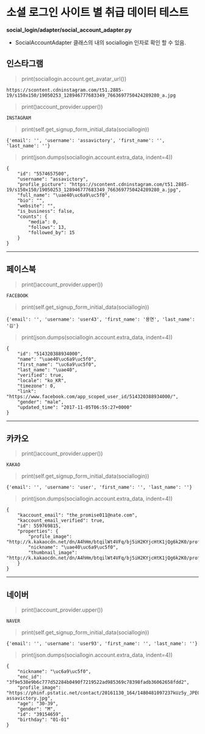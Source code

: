 # 소셜 로그인 사이트 별 취급 데이터 테스트

**social_login/adapter/social_account_adapter.py**

- SocialAccountAdapter 클래스의 내의 sociallogin 인자로 확인 할 수 있음.


## 인스타그램

> print(sociallogin.account.get_avatar_url())

```
https://scontent.cdninstagram.com/t51.2885-19/s150x150/19050253_128946777683349_7663697750424289280_a.jpg
```


> print()account_provider.upper())

```
INSTAGRAM
```


> print(self.get_signup_form_initial_data(sociallogin))

```
{'email': '', 'username': 'assavictory', 'first_name': '', 'last_name': ''}
```

> print(json.dumps(sociallogin.account.extra_data, indent=4))

```
{
    "id": "5574657500",
    "username": "assavictory",
    "profile_picture": "https://scontent.cdninstagram.com/t51.2885-19/s150x150/19050253_128946777683349_7663697750424289280_a.jpg",
    "full_name": "\uae40\uc6a9\uc5f0",
    "bio": "",
    "website": "",
    "is_business": false,
    "counts": {
        "media": 0,
        "follows": 13,
        "followed_by": 15
    }
}
```


---


## 페이스북

> print()account_provider.upper())

```
FACEBOOK
```

> print(self.get_signup_form_initial_data(sociallogin))

```
{'email': '', 'username': 'user43', 'first_name': '용연', 'last_name': '김'}
```


> print(json.dumps(sociallogin.account.extra_data, indent=4))

```
{
    "id": "514320388934000",
    "name": "\uae40\uc6a9\uc5f0",
    "first_name": "\uc6a9\uc5f0",
    "last_name": "\uae40",
    "verified": true,
    "locale": "ko_KR",
    "timezone": 0,
    "link": "https://www.facebook.com/app_scoped_user_id/514320388934000/",
    "gender": "male",
    "updated_time": "2017-11-05T06:55:27+0000"
}
```

---


## 카카오

> print()account_provider.upper())

```
KAKAO
```

> print(self.get_signup_form_initial_data(sociallogin))

```
{'email': '', 'username': 'user', 'first_name': '', 'last_name': ''}
```

> print(json.dumps(sociallogin.account.extra_data, indent=4))

```
{
    "kaccount_email": "the_promise011@nate.com",
    "kaccount_email_verified": true,
    "id": 559769815,
    "properties": {
        "profile_image": "http://k.kakaocdn.net/dn/A4hHm/btqilWt4VFq/bj5iH2KYjcHtK1jQg6k2K0/profile_640x640s.jpg",
        "nickname": "\uae40\uc6a9\uc5f0",
        "thumbnail_image": "http://k.kakaocdn.net/dn/A4hHm/btqilWt4VFq/bj5iH2KYjcHtK1jQg6k2K0/profile_110x110c.jpg"
    }
}
```

---

## 네이버

> print()account_provider.upper())

```
NAVER
```

> print(self.get_signup_form_initial_data(sociallogin))

```
{'email': '', 'username': 'user93', 'first_name': '', 'last_name': ''}
```

> print(json.dumps(sociallogin.account.extra_data, indent=4))
```
{
    "nickname": "\uc6a9\uc5f0",
    "enc_id": "3f9e538e9b6c777d52284b0490f7219522ad985369c78398fadb36062658fdd2",
    "profile_image": "https://phinf.pstatic.net/contact/20161130_164/1480481097237kUz5y_JPEG/PHOTO0510110011-assavictory.jpg",
    "age": "30-39",
    "gender": "M",
    "id": "39154659",
    "birthday": "01-01"
}
```
